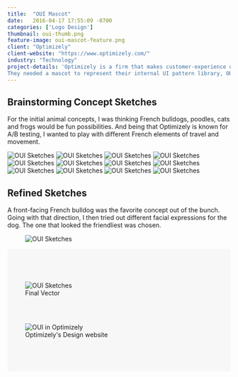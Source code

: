 ```yaml
---
title:  "OUI Mascot"
date:   2016-04-17 17:55:09 -0700
categories: ['Logo Design']
thumbnail: oui-thumb.png
feature-image: oui-mascot-feature.png
client: "Optimizely"
client-website: "https://www.optimizely.com/"
industry: "Technology"
project-details: 'Optimizely is a firm that makes customer-experience optimization software for companies.
They needed a mascot to represent their internal UI pattern library, OUI. French for “yes” and pronounced like “we”, this was a great opportunity to explore mascot designs with a French flair. '
---
```


<div class="container content-block">
  <div class="row">
    <div class="col-sm-7">
      <h2>Brainstorming Concept Sketches</h2>
      <p>For the initial animal concepts, I was thinking French bulldogs, poodles, cats and frogs would be fun possibilities. And being that Optimizely is known for A/B testing, I wanted to play with different French elements of travel and movement.</p>
    </div>
  </div>

  <div class="row">
    <img class="col-xs-6 col-md-4" src="../img/oui-sketch-01.png" alt="OUI Sketches">
    <img class="col-xs-6 col-md-4" src="../img/oui-sketch-02.png" alt="OUI Sketches">
    <img class="col-xs-6 col-md-4" src="../img/oui-sketch-03.png" alt="OUI Sketches">
    <img class="col-xs-6 col-md-4" src="../img/oui-sketch-04.png" alt="OUI Sketches">
    <img class="col-xs-6 col-md-4" src="../img/oui-sketch-05.png" alt="OUI Sketches">
    <img class="col-xs-6 col-md-4" src="../img/oui-sketch-06.png" alt="OUI Sketches">
    <img class="col-xs-6 col-md-4" src="../img/oui-sketch-07.png" alt="OUI Sketches">
    <img class="col-xs-6 col-md-4" src="../img/oui-sketch-08.png" alt="OUI Sketches">
    <img class="col-xs-6 col-md-4" src="../img/oui-sketch-09.png" alt="OUI Sketches">
    <img class="col-xs-6 col-md-4" src="../img/oui-sketch-10.png" alt="OUI Sketches">
    <img class="col-xs-6 col-md-4" src="../img/oui-sketch-11.png" alt="OUI Sketches">
    <img class="col-xs-6 col-md-4" src="../img/oui-sketch-12.png" alt="OUI Sketches">
  </div>

</div>

<div class="container content-block">
  <div class="row">
    <div class="col-sm-7 description">
      <h2>Refined Sketches</h2>
      <p>A front-facing French bulldog was the favorite concept out of the bunch. Going with that direction, I then tried out different facial expressions for the dog. The one that looked the friendliest was chosen.</p>
    </div>
  </div>
  <div class="row">
    <figure class="col-xs-12 mt-med">
      <img src="../img/oui-refined-dogs.jpg" alt="OUI Sketches">
    </figure>
  </div>
</div>
<div class="container-fluid content-block" style="background: #f7f7f7; padding-top: 60px; padding-bottom: 60px;">
  <div class="container">
    <figure class="final fig-small centered" style="margin-bottom: 60px;">
      <img src="../img/oui-final.png" alt="OUI Sketches">
      <figcaption>Final Vector</figcaption>
    </figure>
    <div class="row">
      <figure class="col-xs-12">
        <img src="../img/oui-monitor.png" alt="OUI in Optimizely">
        <figcaption>Optimizely's Design website</figcaption>
      </figure>
    </div>
  </div>
</div>
